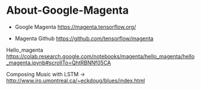 # About-Google-Magenta

- Google Magenta
https://magenta.tensorflow.org/

- Magenta Github
https://github.com/tensorflow/magenta

Hello_magenta
https://colab.research.google.com/notebooks/magenta/hello_magenta/hello_magenta.ipynb#scrollTo=QhtRBNNf05CA

Composing Music with LSTM
-> http://www.iro.umontreal.ca/~eckdoug/blues/index.html

